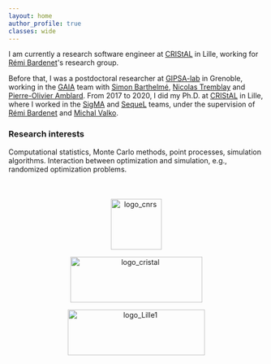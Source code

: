 ```yaml
---
layout: home
author_profile: true
classes: wide
---
```


I am currently a research software engineer at [CRIStAL](https://www.cristal.univ-lille.fr/) in Lille, working for [Rémi Bardenet](https://rbardenet.github.io)'s research group.

Before that, I was a postdoctoral researcher at [GIPSA-lab](https://www.gipsa-lab.grenoble-inp.fr/en/home.php) in Grenoble, working in the [GAIA](https://www.gipsa-lab.grenoble-inp.fr/en/cics.php) team with [Simon Barthelmé](https://barthesi.gricad-pages.univ-grenoble-alpes.fr/), [Nicolas Tremblay](https://www.gipsa-lab.fr/~nicolas.tremblay/) and [Pierre-Olivier Amblard](https://www.gipsa-lab.grenoble-inp.fr/~bidou.amblard/).
From 2017 to 2020, I did my Ph.D. at [CRIStAL](https://www.cristal.univ-lille.fr/) in Lille, where I worked in the [SigMA](https://www.cristal.univ-lille.fr/?rubrique27&eid=30) and
[SequeL](https://www.cristal.univ-lille.fr/?rubrique27&eid=15) teams, under the supervision of [Rémi Bardenet](https://rbardenet.github.io) and [Michal Valko](https://researchers.lille.inria.fr/~valko/hp/).

### Research interests

Computational statistics, Monte Carlo methods, point processes, simulation algorithms.
Interaction between optimization and simulation, e.g., randomized optimization problems.

<div align="middle" style="margin-top: 50px">
  <a href="https://www.cnrs.fr/en"><img class='logo' alt="logo_cnrs" src="assets/images/logo_cnrs.png" align="bottom" style="width:100px;height:100px;"></a>

  <a href="https://www.cristal.univ-lille.fr/en"><img class='logo' alt="logo_cristal" src="assets/images/logo_cristal.png" align="bottom" style="width:260px;height:90px;"></a>

  <a href="https://www.univ-lille.fr/home/"> <img class='logo' alt="logo_Lille1" src="assets/images/logo_ulille.png" align="bottom" style="width:270px;height:90px;"></a>
</div>
